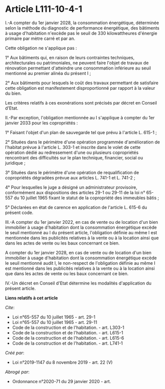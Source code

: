 # Article L111-10-4-1

I.-A compter du 1er janvier 2028, la consommation énergétique, déterminée selon la méthode du diagnostic de performance
énergétique, des bâtiments à usage d'habitation n'excède pas le seuil de 330 kilowattheures d'énergie primaire par mètre
carré et par an. 

Cette obligation ne s'applique pas : 

1° Aux bâtiments qui, en raison de leurs contraintes techniques, architecturales ou patrimoniales, ne peuvent faire l'objet
de travaux de rénovation permettant d'atteindre une consommation inférieure au seuil mentionné au premier alinéa du présent
I ; 

2° Aux bâtiments pour lesquels le coût des travaux permettant de satisfaire cette obligation est manifestement
disproportionné par rapport à la valeur du bien. 

Les critères relatifs à ces exonérations sont précisés par décret en Conseil d'Etat. 

II.-Par exception, l'obligation mentionnée au I s'applique à compter du 1er janvier 2033 pour les copropriétés : 

1° Faisant l'objet d'un plan de sauvegarde tel que prévu à l'article L. 615-1 ; 

2° Situées dans le périmètre d'une opération programmée d'amélioration de l'habitat prévue à l'article L. 303-1 et inscrite
dans le volet de cette opération dédié au redressement d'une ou plusieurs copropriétés rencontrant des difficultés sur le
plan technique, financier, social ou juridique ; 

3° Situées dans le périmètre d'une opération de requalification de copropriétés dégradées prévue aux articles L. 741-1 et L.
741-2 ; 

4° Pour lesquelles le juge a désigné un administrateur provisoire, conformément aux dispositions des articles 29-1 ou 29-11
de la loi n° 65-557 du 10 juillet 1965 fixant le statut de la copropriété des immeubles bâtis ; 

5° Déclarées en état de carence en application de l'article L. 615-6 du présent code. 

III.-A compter du 1er janvier 2022, en cas de vente ou de location d'un bien immobilier à usage d'habitation dont la
consommation énergétique excède le seuil mentionné au I du présent article, l'obligation définie au même I est mentionnée
dans les publicités relatives à la vente ou à la location ainsi que dans les actes de vente ou les baux concernant ce bien. 

A compter du 1er janvier 2028, en cas de vente ou de location d'un bien immobilier à usage d'habitation dont la consommation
énergétique excède le seuil mentionné audit I, le non-respect de l'obligation définie au même I est mentionné dans les
publicités relatives à la vente ou à la location ainsi que dans les actes de vente ou les baux concernant ce bien. 

IV.-Un décret en Conseil d'Etat détermine les modalités d'application du présent article.

**Liens relatifs à cet article**

_Cite_:

  - Loi n°65-557 du 10 juillet 1965 - art. 29-1
  - Loi n°65-557 du 10 juillet 1965 - art. 29-11
  - Code de la construction et de l'habitation. - art. L303-1
  - Code de la construction et de l'habitation. - art. L615-1
  - Code de la construction et de l'habitation. - art. L615-6
  - Code de la construction et de l'habitation. - art. L741-1

_Créé par_:

  - Loi n°2019-1147 du 8 novembre 2019 - art. 22 (V)

_Abrogé par_:

  - Ordonnance n°2020-71 du 29 janvier 2020 - art.
